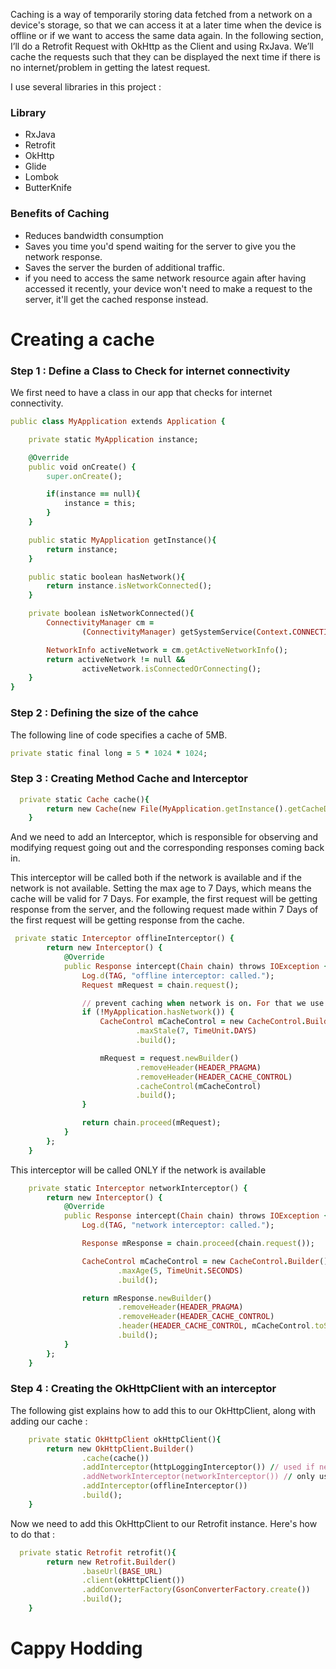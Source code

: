 
Caching is a way of temporarily storing data fetched from a network on a device's storage, so that we can access it at a later time when the device is offline or if we want to access the same data again.
In the following section, I’ll do a Retrofit Request with OkHttp as the Client and using RxJava.
We’ll cache the requests such that they can be displayed the next time if there is no internet/problem in getting the latest request.

I use several libraries in this project :

### Library
- RxJava 
- Retrofit
- OkHttp
- Glide
- Lombok
- ButterKnife

### Benefits of Caching
- Reduces bandwidth consumption
- Saves you time you'd spend waiting for the server to give you the network response.
- Saves the server the burden of additional traffic.
- if you need to access the same network resource again after having accessed it recently, your device won't need to make a request to the server, it'll get the cached response instead.

# Creating a cache
### Step 1 : Define a Class to Check for internet connectivity
We first need to have a class in our app that checks for internet connectivity.

```ruby
public class MyApplication extends Application {

    private static MyApplication instance;

    @Override
    public void onCreate() {
        super.onCreate();

        if(instance == null){
            instance = this;
        }
    }

    public static MyApplication getInstance(){
        return instance;
    }

    public static boolean hasNetwork(){
        return instance.isNetworkConnected();
    }

    private boolean isNetworkConnected(){
        ConnectivityManager cm =
                (ConnectivityManager) getSystemService(Context.CONNECTIVITY_SERVICE);

        NetworkInfo activeNetwork = cm.getActiveNetworkInfo();
        return activeNetwork != null &&
                activeNetwork.isConnectedOrConnecting();
    }
}
```

### Step 2 : Defining the size of the cahce
The following line of code specifies a cache of 5MB.

```ruby
private static final long = 5 * 1024 * 1024;

```

### Step 3 : Creating Method Cache and Interceptor

```ruby
  private static Cache cache(){
        return new Cache(new File(MyApplication.getInstance().getCacheDir(),"someIdentifier"), cacheSize);
    }
```

And we need to add an Interceptor, which is responsible for observing and modifying request going out and the corresponding responses coming back in.

This interceptor will be called both if the network is available and if the network is not available.
Setting the max age to 7 Days, which means the cache will be valid for 7 Days. 
For example, the first request will be getting response from the server, and the following request made within 7 Days of the first request will be getting response from the cache.
```ruby
 private static Interceptor offlineInterceptor() {
        return new Interceptor() {
            @Override
            public Response intercept(Chain chain) throws IOException {
                Log.d(TAG, "offline interceptor: called.");
                Request mRequest = chain.request();

                // prevent caching when network is on. For that we use the "networkInterceptor"
                if (!MyApplication.hasNetwork()) {
                    CacheControl mCacheControl = new CacheControl.Builder()
                            .maxStale(7, TimeUnit.DAYS)
                            .build();

                    mRequest = request.newBuilder()
                            .removeHeader(HEADER_PRAGMA)
                            .removeHeader(HEADER_CACHE_CONTROL)
                            .cacheControl(mCacheControl)
                            .build();
                }

                return chain.proceed(mRequest);
            }
        };
    }
```

This interceptor will be called ONLY if the network is available

```ruby
    private static Interceptor networkInterceptor() {
        return new Interceptor() {
            @Override
            public Response intercept(Chain chain) throws IOException {
                Log.d(TAG, "network interceptor: called.");

                Response mResponse = chain.proceed(chain.request());

                CacheControl mCacheControl = new CacheControl.Builder()
                        .maxAge(5, TimeUnit.SECONDS)
                        .build();

                return mResponse.newBuilder()
                        .removeHeader(HEADER_PRAGMA)
                        .removeHeader(HEADER_CACHE_CONTROL)
                        .header(HEADER_CACHE_CONTROL, mCacheControl.toString())
                        .build();
            }
        };
    }
```
### Step 4 : Creating the OkHttpClient with an interceptor

The following gist explains how to add this to our OkHttpClient, along with adding our cache :

```ruby
    private static OkHttpClient okHttpClient(){
        return new OkHttpClient.Builder()
                .cache(cache())
                .addInterceptor(httpLoggingInterceptor()) // used if network off OR on
                .addNetworkInterceptor(networkInterceptor()) // only used when network is on
                .addInterceptor(offlineInterceptor())
                .build();
    }
```

Now we need to add this OkHttpClient to our Retrofit instance. Here's how to do that :

```ruby
  private static Retrofit retrofit(){
        return new Retrofit.Builder()
                .baseUrl(BASE_URL)
                .client(okHttpClient())
                .addConverterFactory(GsonConverterFactory.create())
                .build();
    }
```

# Cappy Hodding


